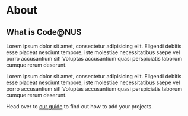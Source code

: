 # About

## What is Code@NUS

Lorem ipsum dolor sit amet, consectetur adipisicing elit. Eligendi debitis esse placeat nesciunt tempore, iste molestiae necessitatibus saepe vel porro accusantium sit! Voluptas accusantium quasi perspiciatis laborum cumque rerum deserunt.

Lorem ipsum dolor sit amet, consectetur adipisicing elit. Eligendi debitis esse placeat nesciunt tempore, iste molestiae necessitatibus saepe vel porro accusantium sit! Voluptas accusantium quasi perspiciatis laborum cumque rerum deserunt.

Head over to [our guide]('/how_to') to find out how to add your projects.